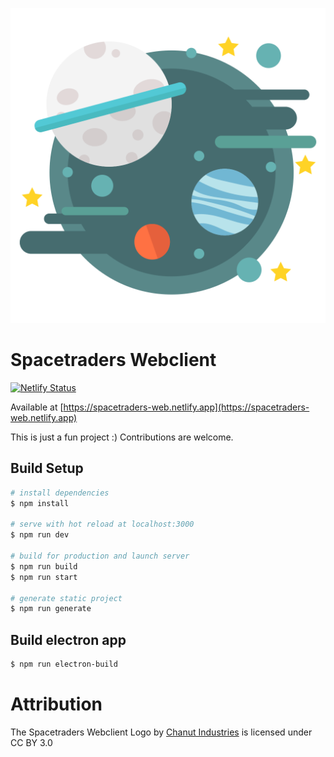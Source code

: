 ![Logo](assets/images/logo.svg)

# Spacetraders Webclient

[![Netlify Status](https://api.netlify.com/api/v1/badges/74180672-1311-4767-869a-f91612f146c0/deploy-status)](https://app.netlify.com/sites/spacetraders-web/deploys)

Available at [https://spacetraders-web.netlify.app](https://spacetraders-web.netlify.app)

This is just a fun project :)
Contributions are welcome.

## Build Setup

```bash
# install dependencies
$ npm install

# serve with hot reload at localhost:3000
$ npm run dev

# build for production and launch server
$ npm run build
$ npm run start

# generate static project
$ npm run generate
```

## Build electron app

```bash
$ npm run electron-build
```

# Attribution
The Spacetraders Webclient Logo by [Chanut Industries](https://www.iconfinder.com/Chanut-is) is licensed under CC BY 3.0